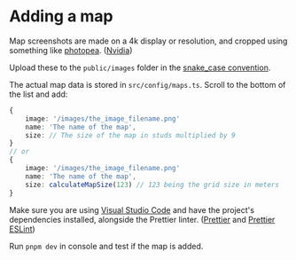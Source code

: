 # Adding a map

Map screenshots are made on a 4k display or resolution, and cropped using something like [photopea](https://photopea.com). ([Nvidia](https://www.nvidia.com/en-us/geforce/technologies/dsr/technology/))

Upload these to the `public/images` folder in the [snake_case convention](https://en.wikipedia.org/wiki/Snake_case).

The actual map data is stored in `src/config/maps.ts`.
Scroll to the bottom of the list and add:

```ts
{
    image: '/images/the_image_filename.png'
    name: 'The name of the map',
    size: // The size of the map in studs multiplied by 9
}
// or
{
    image: '/images/the_image_filename.png'
    name: 'The name of the map',
    size: calculateMapSize(123) // 123 being the grid size in meters
}
```

Make sure you are using [Visual Studio Code](https://code.visualstudio.com/) and have the project's dependencies installed, alongside the Prettier linter. ([Prettier](https://marketplace.visualstudio.com/items?itemName=esbenp.prettier-vscode) and [Prettier ESLint](https://marketplace.visualstudio.com/items?itemName=rvest.vs-code-prettier-eslint))

Run `pnpm dev` in console and test if the map is added.
